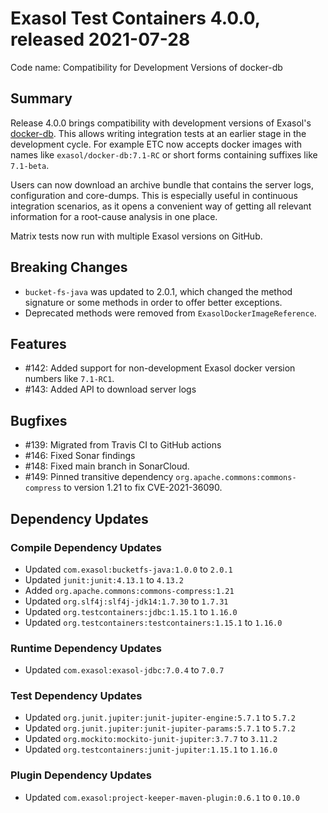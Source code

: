 # Exasol Test Containers 4.0.0, released 2021-07-28

Code name: Compatibility for Development Versions of docker-db

## Summary

Release 4.0.0 brings compatibility with development versions of Exasol's [docker-db](https://github.com/exasol/docker-db). This allows writing integration tests at an earlier stage in the development cycle. For example ETC now accepts docker images with names like `exasol/docker-db:7.1-RC` or short forms containing suffixes like `7.1-beta`.

Users can now download an archive bundle that contains the server logs, configuration and core-dumps. This is especially useful in continuous integration scenarios, as it opens a convenient way of getting all relevant information for a root-cause analysis in one place.

Matrix tests now run with multiple Exasol versions on GitHub.

## Breaking Changes

* `bucket-fs-java` was updated to 2.0.1, which changed the method signature or some methods in order to offer better exceptions.
* Deprecated methods were removed from `ExasolDockerImageReference`.

## Features

* #142: Added support for non-development Exasol docker version numbers like `7.1-RC1`.
* #143: Added API to download server logs

## Bugfixes

* #139: Migrated from Travis CI to GitHub actions
* #146: Fixed Sonar findings
* #148: Fixed main branch in SonarCloud.
* #149: Pinned transitive dependency `org.apache.commons:commons-compress` to version 1.21 to fix CVE-2021-36090.

## Dependency Updates

### Compile Dependency Updates

* Updated `com.exasol:bucketfs-java:1.0.0` to `2.0.1`
* Updated `junit:junit:4.13.1` to `4.13.2`
* Added `org.apache.commons:commons-compress:1.21`
* Updated `org.slf4j:slf4j-jdk14:1.7.30` to `1.7.31`
* Updated `org.testcontainers:jdbc:1.15.1` to `1.16.0`
* Updated `org.testcontainers:testcontainers:1.15.1` to `1.16.0`

### Runtime Dependency Updates

* Updated `com.exasol:exasol-jdbc:7.0.4` to `7.0.7`

### Test Dependency Updates

* Updated `org.junit.jupiter:junit-jupiter-engine:5.7.1` to `5.7.2`
* Updated `org.junit.jupiter:junit-jupiter-params:5.7.1` to `5.7.2`
* Updated `org.mockito:mockito-junit-jupiter:3.7.7` to `3.11.2`
* Updated `org.testcontainers:junit-jupiter:1.15.1` to `1.16.0`

### Plugin Dependency Updates

* Updated `com.exasol:project-keeper-maven-plugin:0.6.1` to `0.10.0`
